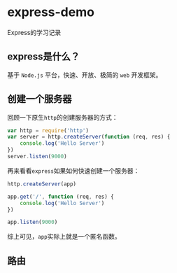 # express-demo
Express的学习记录

## express是什么？

基于 `Node.js` 平台，快速、开放、极简的 `web` 开发框架。

## 创建一个服务器

回顾一下原生`http`的创建服务器的方式：

```js
var http = require('http')
var server = http.createServer(function (req, res) {
	console.log('Hello Server')
})
server.listen(9000)
```

再来看看`express`如果如何快速创建一个服务器：

```js
http.createServer(app)

app.get('/', function (req, res) {
	console.log('Hello Server')
})

app.listen(9000)
```

综上可见，`app`实际上就是一个匿名函数。

## 路由

